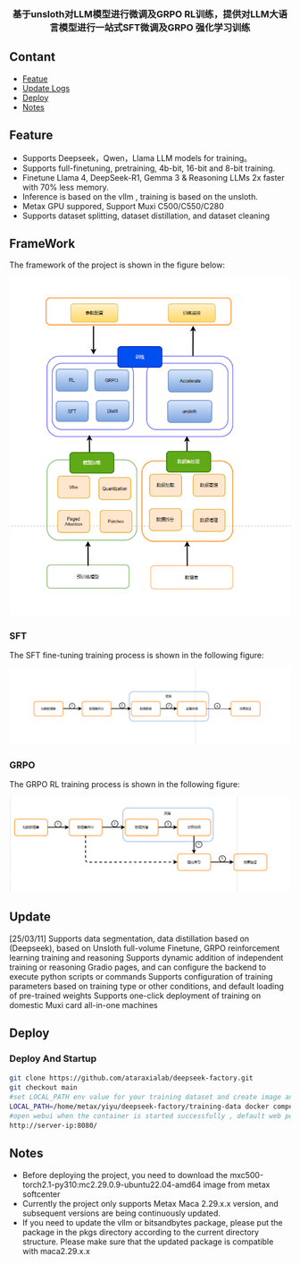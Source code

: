 <h3 align="center">
    基于unsloth对LLM模型进行微调及GRPO RL训练，提供对LLM大语言模型进行一站式SFT微调及GRPO 强化学习训练
</h3>

## Contant

- [Featue](#Feature)
- [Update Logs](#Update)
- [Deploy](#Deploy)
- [Notes](#Notes)

## Feature

- Supports Deepseek，Qwen，Llama LLM models for training。
- Supports full-finetuning, pretraining, 4b-bit, 16-bit and 8-bit training.
- Finetune Llama 4, DeepSeek-R1, Gemma 3 & Reasoning LLMs 2x faster with 70% less memory.
- Inference is based on the vllm ,  training is based on the unsloth.
- Metax GPU suppored, Support Muxi C500/C550/C280 
- Supports dataset splitting, dataset distillation, and dataset cleaning

## FrameWork
The framework of the project is shown in the figure below:

![alt text](./pics/framework.png)
### SFT
The SFT fine-tuning training process is shown in the following figure:

![alt text](./pics/sft.png)
### GRPO
The GRPO RL training process is shown in the following figure:

![alt text](./pics/grpo.png)
## Update

[25/03/11] 
Supports data segmentation, data distillation based on (Deepseek), based on Unsloth full-volume Finetune, GRPO reinforcement learning training and reasoning
Supports dynamic addition of independent training or reasoning Gradio pages, and can configure the backend to execute python scripts or commands
Supports configuration of training parameters based on training type or other conditions, and default loading of pre-trained weights
Supports one-click deployment of training on domestic Muxi card all-in-one machines


## Deploy

### Deploy And Startup

```bash
git clone https://github.com/ataraxialab/deepseek-factory.git
git checkout main
#set LOCAL_PATH env value for your training dataset and create image and startup deepseek-factory container
LOCAL_PATH=/home/metax/yiyu/deepseek-factory/training-data docker compose up
#open webui when the container is started successfully , default web port is 8080
http://server-ip:8080/
```

## Notes
- Before deploying the project, you need to download the mxc500-torch2.1-py310:mc2.29.0.9-ubuntu22.04-amd64 image from metax softcenter
- Currently the project only supports Metax Maca 2.29.x.x version, and subsequent versions are being continuously updated.
- If you need to update the vllm or bitsandbytes package, please put the package in the pkgs directory according to the current directory structure. Please make sure that the updated package is compatible with maca2.29.x.x
